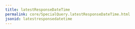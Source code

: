 ```yaml
---
title: latestResponseDateTime
permalink: core/SpecialQuery.latestResponseDateTime.html
jsonid: latestresponsedatetime
---
```

